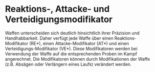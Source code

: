 # Reaktions-, Attacke- und Verteidigungsmodifikator

Waffen unterscheiden sich deutlich hinsichtlich ihrer Präzision und Handhabbarkeit. Daher verfügt jede Waffe über einen Reaktions-Modifikator (RE*), einen Attacke-Modifikator (AT*) und einen Verteidigungs-Modifikator (VE*). Diese Modifikatoren werden bei Verwendung der Waffe auf die entsprechenden Proben im Kampf angerechnet. Die Modifikatoren können durch Modifikationen der Waffe (z.B. Absägen oder Verlängern eines Laufs) verändert werden.